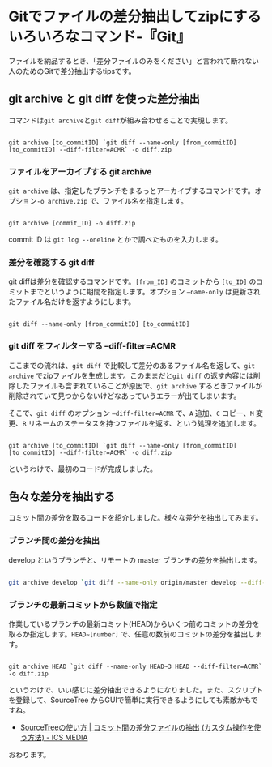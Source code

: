 # Gitでファイルの差分抽出してzipにするいろいろなコマンド-『Git』
ファイルを納品するとき、「差分ファイルのみをください」と言われて断れない人のためのGitで差分抽出するtipsです。



## git archive と git diff を使った差分抽出

コマンドは`git archive`と`git diff`が組み合わせることで実現します。

```bath

git archive [to_commitID] `git diff --name-only [from_commitID] [to_commitID] --diff-filter=ACMR` -o diff.zip

```


### ファイルをアーカイブする git archive
`git archive` は、指定したブランチをまるっとアーカイブするコマンドです。オプション`-o archive.zip` で、ファイル名を指定します。

```bath

git archive [commit_ID] -o diff.zip

```

commit ID は `git log --oneline` とかで調べたものを入力します。


### 差分を確認する git diff
git diffは差分を確認するコマンドです。`[from_ID]` のコミットから `[to_ID]` のコミットまでというように期間を指定します。オプション `–name-only` は更新されたファイル名だけを返すようにします。

```bath

git diff --name-only [from_commitID] [to_commitID]

```


### git diff をフィルターする –diff-filter=ACMR

ここまでの流れは、`git diff` で比較して差分のあるファイル名を返して、`git archive` でzipファイルを生成します。このままだと`git diff` の返す内容には削除したファイルも含まれていることが原因で、`git archive` するときファイルが削除されていて見つからないけどなあっていうエラーが出てしまいます。

そこで、`git diff` のオプション `–diff-filter=ACMR` で、`A` 追加、`C` コピー、`M` 変更、`R` リネームのステータスを持つファイルを返す、という処理を追加します。

```bath

git archive [to_commitID] `git diff --name-only [from_commitID] [to_commitID] --diff-filter=ACMR` -o diff.zip

```

というわけで、最初のコードが完成しました。


## 色々な差分を抽出する
コミット間の差分を取るコードを紹介しました。様々な差分を抽出してみます。


### ブランチ間の差分を抽出
develop というブランチと、リモートの master ブランチの差分を抽出します。

```bash

git archive develop `git diff --name-only origin/master develop --diff-filter=ACMR` -o archive.zip

```


### ブランチの最新コミットから数値で指定
作業しているブランチの最新コミット(HEAD)からいくつ前のコミットの差分を取るか指定します。`HEAD~[number]` で、任意の数前のコミットの差分を抽出します。

```bath

git archive HEAD `git diff --name-only HEAD~3 HEAD --diff-filter=ACMR` -o diff.zip

```

というわけで、いい感じに差分抽出できるようになりました。また、スクリプトを登録して、SourceTree からGUIで簡単に実行できるようにしても素敵かもですね。

* [SourceTreeの使い方 | コミット間の差分ファイルの抽出 (カスタム操作を使う方法) - ICS MEDIA](https://ics.media/entry/4475)



おわります。


